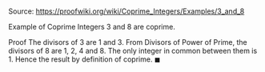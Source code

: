 # 

Source: https://proofwiki.org/wiki/Coprime_Integers/Examples/3_and_8

Example of Coprime Integers
$3$ and $8$ are coprime.


Proof
The divisors of $3$ are $1$ and $3$.
From Divisors of Power of Prime, the divisors of $8$ are $1$, $2$, $4$ and $8$.
The only integer in common between them is $1$.
Hence the result by definition of coprime.
$\blacksquare$





